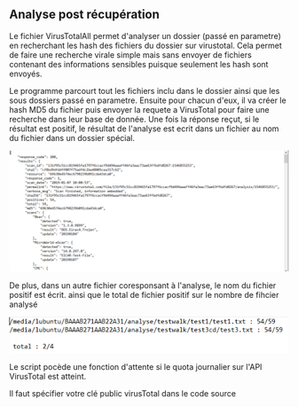 ## Analyse post récupération

Le fichier VirusTotalAll permet d'analyser un dossier (passé en parametre) en recherchant les hash des fichiers du dossier sur virustotal. Cela permet de faire une recherche virale simple mais sans envoyer de fichiers contenant des informations sensibles puisque seulement les hash sont envoyés. 

Le programme parcourt tout les fichiers inclu dans le dossier ainsi que les sous dossiers passé en parametre. Ensuite pour chacun d'eux, il va créer le hash MD5 du fichier puis envoyer la requete a VirusTotal pour faire une recherche dans leur base de donnée. Une fois la réponse reçut, si le résultat est positif, le résultat de l'analyse est ecrit dans un fichier au nom du fichier dans un dossier spécial.

![Résultat par fichier](https://github.com/hubos89/ProjectForensic/blob/master/Analyse%20post%20R%C3%A9cup%C3%A9ration/TestVirusTotalRes.PNG)

De plus, dans un autre fichier coresponsant à l'analyse, le nom du fichier positif est écrit. ainsi que le total de fichier positif sur le nombre de fihcier analysé

![Ficheir de résultat général](https://github.com/hubos89/ProjectForensic/blob/master/Analyse%20post%20R%C3%A9cup%C3%A9ration/TestVirusTotal.PNG)

Le script pocède une fonction d'attente si le quota journalier sur l'API VirusTotal est atteint.

Il faut spécifier votre clé public virusTotal dans le code source
